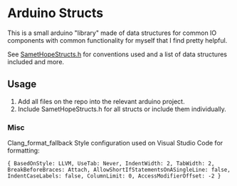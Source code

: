 # Arduino Structs

This is a small arduino "library" made of data structures for common IO components with common functionality for myself that I find pretty helpful.

See [SametHopeStructs.h](https://github.com/SametHope/arduino-structs/blob/main/SametHopeStructs.h) for conventions used and a list of data structures included and more.

## Usage

1. Add all files on the repo into the relevant arduino project.
2. Include SametHopeStructs.h for all structs or include them individually.

### Misc
Clang_format_fallback Style configuration used on Visual Studio Code for formatting: 
```
{ BasedOnStyle: LLVM, UseTab: Never, IndentWidth: 2, TabWidth: 2, BreakBeforeBraces: Attach, AllowShortIfStatementsOnASingleLine: false, IndentCaseLabels: false, ColumnLimit: 0, AccessModifierOffset: -2 }
```
